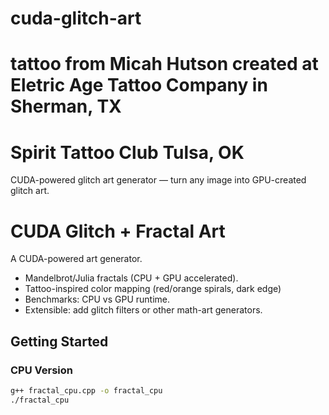 # cuda-glitch-art
# tattoo from Micah Hutson created at Eletric Age Tattoo Company in Sherman, TX
# Spirit Tattoo Club Tulsa, OK
CUDA-powered glitch art generator — turn any image into GPU-created glitch art.
# CUDA Glitch + Fractal Art

A CUDA-powered art generator.  
- Mandelbrot/Julia fractals (CPU + GPU accelerated).  
- Tattoo-inspired color mapping (red/orange spirals, dark edge)
- Benchmarks: CPU vs GPU runtime.  
- Extensible: add glitch filters or other math-art generators.  

## Getting Started
### CPU Version
```bash
g++ fractal_cpu.cpp -o fractal_cpu
./fractal_cpu
